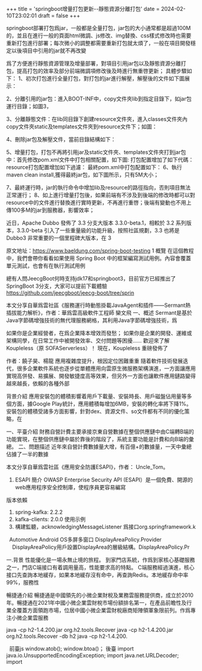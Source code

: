 
+++
title = 'springboot增量打包更新--靜態資源分離打包'
date = 2024-02-10T23:02:01
draft = false
+++
<!--more-->springboot部署打包爲jar，一般都是全量打包，jar包的大小通常都是超過100M的，並且在進行一般的頁面html微調、js修改、img替換、css樣式修改時也需要重新打包進行部署；每次微小的調整都需要重新打包就太煩了，一般在項目開發穩定以後項目中引用的jar就不再改變
爲了方便進行靜態資源管理及增量部署，對項目引用jar包以及靜態資源分離打包，提高打包的效率及部分前端微調項修改後及時進行無重啓更新；
具體步驟如下：
1、初次打包進行全量打包，對打包的jar進行解壓，解壓後的文件如下圖展示：

2、分離引用的jar包：進入BOOT-INF中，copy文件夾lib到指定目錄下，如jar包運行目錄；如圖3，


3、分離靜態文件：在lib同目錄下創建resource文件夾，進入classes文件夾內copy文件夾static及templates文件夾到resource文件下；如圖：

4、刪除jar包及解壓文件，當前目錄結構如下：

5、增量打包，打包不再將引用jar及static文件夾、templates文件夾打到jar包中：首先修改pom.xml文件中打包相關配置，如下圖:
打包配置增加了如下代碼：
resource打包配置增加如下過濾：
最終pom.xml中打包配置如下：
6、執行maven clean install,獲得最終jar包，如下圖所示，只有5M大小；

7、最終運行時，jar的執行命令中增加lib及resource的路徑指向，否則項目無法正常運行；
8、如上進行增量打包後，如果前端有不涉及到後端的修改時都可以對resource中的文件進行替換進行實時更新，不再進行重啓；後端有變動也不用上傳100多M的jar到服務器，影響效率；


近日，Apache Dubbo 發佈了 3.3 分支大版本 3.3.0-beta.1，相較於 3.2 系列版本，3.3.0-beta 引入了一些重量級的功能升級，按照社區規劃，3.3 也將是 Dubbo3 非常重要的一個里程碑大版本，在 3




原文地址：https://www.baeldung.com/spring-boot-testing
1 概覽
在這個教程中，我們會帶你看看如果使用 Spring Boot 中的框架編寫測試用例。內容會覆蓋單元測試，也會有在執行測試用例




總有人問JeecgBoot何時支持jdk17和springboot3，目前官方已經推出了SpringBoot 3分支，大家可以提前下載體驗
https://github.com/jeecgboot/jeecg-boot/tree/sprin




本文分享自華爲雲社區《服務運行時動態掛載JavaAgent和插件——Sermant熱插拔能力解析》，作者：華爲雲高級軟件工程師 欒文飛
一、概述
Sermant是基於Java字節碼增強技術的無代理服務網格，其利用Java字節碼增強技術，爲




如果你是企業經營者，在爲企業降本增效而發愁；
如果你是企業的開發、運維或架構同學，在日常工作中被開發效率、交付問題等困擾…… 歡迎來了解 Koupleless（原 SOFAServerless）！
現在，Koupleless 重磅發佈了




作者：饒子昊、楊龍
應用複雜度提升，根因定位困難重重
隨着軟件技術發展迭代，很多企業軟件系統也逐步從單體應用向雲原生微服務架構演進，一方面讓應用實現高併發、易擴展、開發敏捷度高等效果，但另外一方面也讓軟件應用鏈路變得越來越長，依賴的各種外部




背景介紹
應用安裝包的體積影響着用戶下載量、安裝時長、用戶磁盤佔用量等多個方面，據Google Play統計，應用體積每增加6MB，安裝的轉化率將下降1%。
安裝包的體積受諸多方面影響，針對dex、資源文件、so文件都有不同的優化策略，在




一、平臺介紹
財務自營計費主要承接京東自營數據在整個供應鏈中由C端轉B端的功能實現，在整個供應鏈中屬於靠後的階段了，系統主要功能是計費和向B端的彙總。
二、問題描述
近年來自營計費數據量大增，有百億+的數據量，一天中彙總佔據了一半的數據




本文分享自華爲雲社區《應用安全防護ESAPI》，作者： Uncle_Tom。
1. ESAPI 簡介
OWASP Enterprise Security API (ESAPI）是一個免費、開源的web應用程序安全控制庫，使程序員更容易編寫




版本依賴
1. spring-kafka: 2.2.2
2. kafka-clients: 2.0.0
使用示例
1. 構建監聽，acknowledgingMessageListener 爲接口org.springframework.k




 
Automotive Android OS多屏多窗口
DisplayAreaPolicy.Provider
    DisplayAreaPolicy用戶設置DisplayArea的層級結構。DisplayAreaPolicy.Pr




一.背景
性能優化是一場永無止境的旅程。
到家門店系統，作爲到家核心基礎服務之一，門店C端接口有着調用量高，性能要求高的特點。
C端服務經過演進，核心接口先查詢本地緩存，如果本地緩存沒有命中，再查詢Redis。本地緩存命中率99%，服務性




暢捷通介紹
暢捷通是中國領先的小微企業財稅及業務雲服務提供商，成立於2010年。暢捷通在2021年中國小微企業雲財稅市場份額排名第一，在產品前瞻性及行業全覆蓋方面領跑市場，位居中國小微企業雲財稅廠商矩陣領軍象限前列。作爲專注小微企業雲服務




java -cp h2-1.4.200.jar org.h2.tools.Recover
java -cp h2-1.4.200.jar org.h2.tools.Recover -db h2
java -cp h2-1.4.200.




 
前臺js window.atob(); window.btoa()； 後臺 import java.io.UnsupportedEncodingException; import java.net.URLDecoder; import

